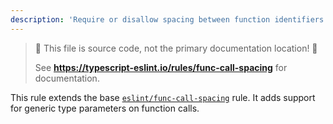 ```yaml
---
description: 'Require or disallow spacing between function identifiers and their invocations.'
---
```


> 🛑 This file is source code, not the primary documentation location! 🛑
>
> See **https://typescript-eslint.io/rules/func-call-spacing** for documentation.

This rule extends the base [`eslint/func-call-spacing`](https://eslint.org/docs/rules/func-call-spacing) rule.
It adds support for generic type parameters on function calls.

